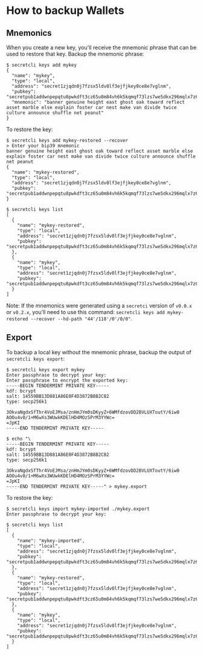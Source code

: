 # How to backup Wallets

## Mnemonics

When you create a new key, you'll receive the mnemonic phrase that can be used to restore that key. Backup the mnemonic phrase:

```console
$ secretcli keys add mykey
{
  "name": "mykey",
  "type": "local",
  "address": "secret1zjqdn0j7fzsx5ldv0lf3ejfjkey0ce8e7vglnm",
  "pubkey": "secretpub1addwnpepqtu8pwkdft3cz65u0m84vh6k5kqmqf73lzs7we5dkx296mqlx7z6524jcxf",
  "mnemonic": "banner genuine height east ghost oak toward reflect asset marble else explain foster car nest make van divide twice culture announce shuffle net peanut"
}
```

To restore the key:

```console
$ secretcli keys add mykey-restored --recover
> Enter your bip39 mnemonic
banner genuine height east ghost oak toward reflect asset marble else explain foster car nest make van divide twice culture announce shuffle net peanut
{
  "name": "mykey-restored",
  "type": "local",
  "address": "secret1zjqdn0j7fzsx5ldv0lf3ejfjkey0ce8e7vglnm",
  "pubkey": "secretpub1addwnpepqtu8pwkdft3cz65u0m84vh6k5kqmqf73lzs7we5dkx296mqlx7z6524jcxf"
}

$ secretcli keys list
[
  {
    "name": "mykey-restored",
    "type": "local",
    "address": "secret1zjqdn0j7fzsx5ldv0lf3ejfjkey0ce8e7vglnm",
    "pubkey": "secretpub1addwnpepqtu8pwkdft3cz65u0m84vh6k5kqmqf73lzs7we5dkx296mqlx7z6524jcxf"
  },
  {
    "name": "mykey",
    "type": "local",
    "address": "secret1zjqdn0j7fzsx5ldv0lf3ejfjkey0ce8e7vglnm",
    "pubkey": "secretpub1addwnpepqtu8pwkdft3cz65u0m84vh6k5kqmqf73lzs7we5dkx296mqlx7z6524jcxf"
  }
]
```

Note: If the mnemonics were generated using a `secretci` version of `v0.0.x` or `v0.2.x`, you'll need to use this command: `secretcli keys add mykey-restored --recover --hd-path "44'/118'/0'/0/0"`.

## Export

To backup a local key without the mnemonic phrase, backup the output of `secretcli keys export`:

```console
$ secretcli keys export mykey
Enter passphrase to decrypt your key:
Enter passphrase to encrypt the exported key:
-----BEGIN TENDERMINT PRIVATE KEY-----
kdf: bcrypt
salt: 14559BB13D881A86E0F4D3872B8B2C82
type: secp256k1

3OkvaNgdxSfThr4VoEJMsa/znHmJYm0sDKyyZ+6WMfdzovDD2BVLUXToutY/6iw0
AOOu4v0/1+M6wXs3WUwkKDElHD4MOzSPrM3YYWc=
=JpKI
-----END TENDERMINT PRIVATE KEY-----

$ echo "\
-----BEGIN TENDERMINT PRIVATE KEY-----
kdf: bcrypt
salt: 14559BB13D881A86E0F4D3872B8B2C82
type: secp256k1

3OkvaNgdxSfThr4VoEJMsa/znHmJYm0sDKyyZ+6WMfdzovDD2BVLUXToutY/6iw0
AOOu4v0/1+M6wXs3WUwkKDElHD4MOzSPrM3YYWc=
=JpKI
-----END TENDERMINT PRIVATE KEY-----" > mykey.export
```

To restore the key:

```console
$ secretcli keys import mykey-imported ./mykey.export
Enter passphrase to decrypt your key:

$ secretcli keys list
[
  {
    "name": "mykey-imported",
    "type": "local",
    "address": "secret1zjqdn0j7fzsx5ldv0lf3ejfjkey0ce8e7vglnm",
    "pubkey": "secretpub1addwnpepqtu8pwkdft3cz65u0m84vh6k5kqmqf73lzs7we5dkx296mqlx7z6524jcxf"
  },
  {
    "name": "mykey-restored",
    "type": "local",
    "address": "secret1zjqdn0j7fzsx5ldv0lf3ejfjkey0ce8e7vglnm",
    "pubkey": "secretpub1addwnpepqtu8pwkdft3cz65u0m84vh6k5kqmqf73lzs7we5dkx296mqlx7z6524jcxf"
  },
  {
    "name": "mykey",
    "type": "local",
    "address": "secret1zjqdn0j7fzsx5ldv0lf3ejfjkey0ce8e7vglnm",
    "pubkey": "secretpub1addwnpepqtu8pwkdft3cz65u0m84vh6k5kqmqf73lzs7we5dkx296mqlx7z6524jcxf"
  }
]
```